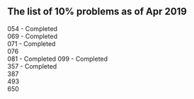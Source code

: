 The list of 10% problems as of Apr 2019
---------------------------------------
054 - Completed   
069 - Completed  
071 - Completed  
076  
081 - Completed
099 - Completed  
357 - Completed  
387  
493  
650  
